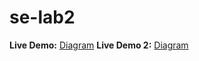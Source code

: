 # se-lab2
**Live Demo:** [Diagram](https://se-lab2.vercel.app/)
**Live Demo 2:** [Diagram](https://se-lab2.netlify.app/)
